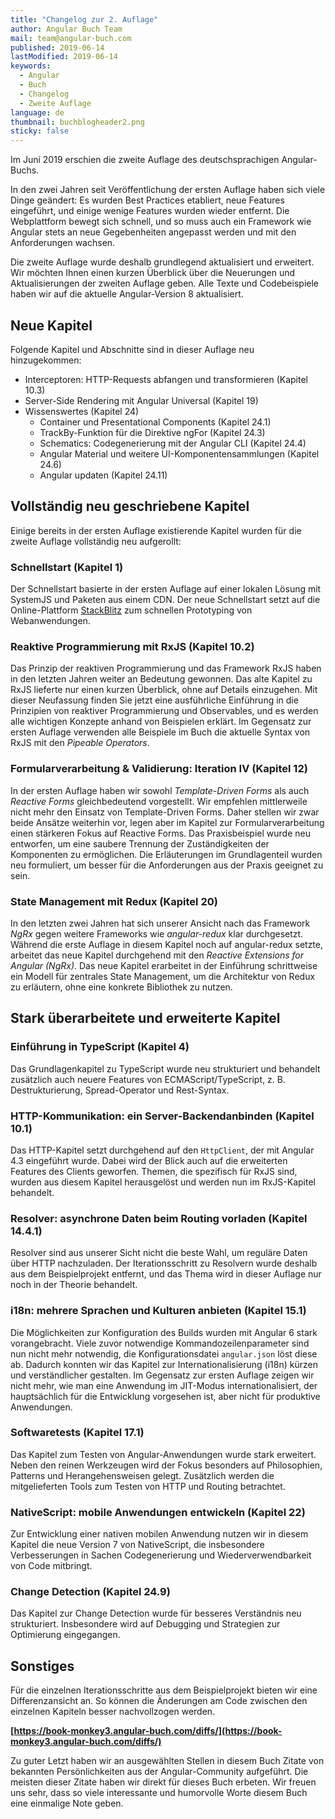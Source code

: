 ```yaml
---
title: "Changelog zur 2. Auflage"
author: Angular Buch Team
mail: team@angular-buch.com
published: 2019-06-14
lastModified: 2019-06-14
keywords:
  - Angular
  - Buch
  - Changelog
  - Zweite Auflage
language: de
thumbnail: buchblogheader2.png
sticky: false
---
```


Im Juni 2019 erschien die zweite Auflage des deutschsprachigen Angular-Buchs.

In den zwei Jahren seit Veröffentlichung der ersten Auflage haben sich viele Dinge geändert:
Es wurden Best Practices etabliert, neue Features eingeführt, und einige wenige Features wurden wieder entfernt.
Die Webplattform bewegt sich schnell, und so muss auch ein Framework wie Angular stets an neue Gegebenheiten angepasst werden und mit den Anforderungen wachsen.

Die zweite Auflage wurde deshalb grundlegend aktualisiert und erweitert.
Wir möchten Ihnen einen kurzen Überblick über die Neuerungen und Aktualisierungen der zweiten Auflage geben.
Alle Texte und Codebeispiele haben wir auf die aktuelle Angular-Version 8 aktualisiert.

## Neue Kapitel

Folgende Kapitel und Abschnitte sind in dieser Auflage neu hinzugekommen:

* Interceptoren: HTTP-Requests abfangen und transformieren (Kapitel 10.3)
* Server-Side Rendering mit Angular Universal (Kapitel 19)
* Wissenswertes (Kapitel 24)
  * Container und Presentational Components (Kapitel 24.1)
  * TrackBy-Funktion für die Direktive ngFor (Kapitel 24.3)
  * Schematics: Codegenerierung mit der Angular CLI (Kapitel 24.4)
  * Angular Material und weitere UI-Komponentensammlungen (Kapitel 24.6)
  * Angular updaten (Kapitel 24.11)


## Vollständig neu geschriebene Kapitel

Einige bereits in der ersten Auflage existierende Kapitel wurden für die zweite Auflage vollständig neu aufgerollt:

### Schnellstart (Kapitel 1)
Der Schnellstart basierte in der ersten Auflage auf einer lokalen Lösung mit SystemJS und Paketen aus einem CDN. Der neue Schnellstart setzt auf die Online-Plattform [StackBlitz](https://stackblitz.com) zum schnellen Prototyping von Webanwendungen.

### Reaktive Programmierung mit RxJS (Kapitel 10.2)
Das Prinzip der reaktiven Programmierung und das Framework RxJS haben in den letzten Jahren weiter an Bedeutung gewonnen. Das alte Kapitel zu RxJS lieferte nur einen kurzen Überblick, ohne auf Details einzugehen. Mit dieser Neufassung finden Sie jetzt eine ausführliche Einführung in die Prinzipien von reaktiver Programmierung und Observables, und es werden alle wichtigen Konzepte anhand von Beispielen erklärt. Im Gegensatz zur ersten Auflage verwenden alle Beispiele im Buch die aktuelle Syntax von RxJS mit den *Pipeable Operators*.

### Formularverarbeitung & Validierung: Iteration IV (Kapitel 12)
In der ersten Auflage haben wir sowohl *Template-Driven Forms* als auch *Reactive Forms* gleichbedeutend vorgestellt. Wir empfehlen mittlerweile nicht mehr den Einsatz von Template-Driven Forms. Daher stellen wir zwar beide Ansätze weiterhin vor, legen aber im Kapitel zur Formularverarbeitung einen stärkeren Fokus auf Reactive Forms. Das Praxisbeispiel wurde neu entworfen, um eine saubere Trennung der Zuständigkeiten der Komponenten zu ermöglichen. Die Erläuterungen im Grundlagenteil wurden neu formuliert, um besser für die Anforderungen aus der Praxis geeignet zu sein.

### State Management mit Redux (Kapitel 20)
In den letzten zwei Jahren hat sich unserer Ansicht nach das Framework *NgRx* gegen weitere Frameworks wie *angular-redux* klar durchgesetzt. Während die erste Auflage in diesem Kapitel noch auf angular-redux setzte, arbeitet das neue Kapitel durchgehend mit den *Reactive Extensions for Angular (NgRx)*. Das neue Kapitel erarbeitet in der Einführung schrittweise ein Modell für zentrales State Management, um die Architektur von Redux zu erläutern, ohne eine konkrete Bibliothek zu nutzen.


## Stark überarbeitete und erweiterte Kapitel

### Einführung in TypeScript (Kapitel 4)
Das Grundlagenkapitel zu TypeScript wurde neu strukturiert und behandelt zusätzlich auch neuere Features von ECMAScript/TypeScript, z. B. Destrukturierung, Spread-Operator und Rest-Syntax.

### HTTP-Kommunikation: ein Server-Backendanbinden (Kapitel 10.1)
Das HTTP-Kapitel setzt durchgehend auf den `HttpClient`, der mit Angular 4.3 eingeführt wurde.
Dabei wird der Blick auch auf die erweiterten Features des Clients geworfen. Themen, die spezifisch für RxJS sind, wurden aus diesem Kapitel herausgelöst und werden nun im RxJS-Kapitel behandelt.

### Resolver: asynchrone Daten beim Routing vorladen (Kapitel 14.4.1)
Resolver sind aus unserer Sicht nicht die beste Wahl, um reguläre Daten über HTTP nachzuladen. Der Iterationsschritt zu Resolvern wurde deshalb aus dem Beispielprojekt entfernt, und das Thema wird in dieser Auflage nur noch in der Theorie behandelt.

### i18n: mehrere Sprachen und Kulturen anbieten (Kapitel 15.1)
Die Möglichkeiten zur Konfiguration des Builds wurden mit Angular 6 stark vorangebracht.
Viele zuvor notwendige Kommandozeilenparameter sind nun nicht mehr notwendig, die Konfigurationsdatei `angular.json` löst diese ab. Dadurch konnten wir das Kapitel zur Internationalisierung (i18n) kürzen und verständlicher gestalten. Im Gegensatz zur ersten Auflage zeigen wir nicht mehr, wie man eine Anwendung im JIT-Modus internationalisiert, der hauptsächlich für die Entwicklung vorgesehen ist, aber nicht für produktive Anwendungen.

### Softwaretests (Kapitel 17.1)
Das Kapitel zum Testen von Angular-Anwendungen wurde stark erweitert. Neben den reinen Werkzeugen wird der Fokus besonders auf Philosophien, Patterns und Herangehensweisen gelegt. Zusätzlich werden die mitgelieferten Tools zum Testen von HTTP und Routing betrachtet.

### NativeScript: mobile Anwendungen entwickeln (Kapitel 22)
Zur Entwicklung einer nativen mobilen Anwendung nutzen wir in diesem Kapitel die neue Version 7 von NativeScript, die insbesondere Verbesserungen in Sachen Codegenerierung und Wiederverwendbarkeit von Code mitbringt.

### Change Detection (Kapitel 24.9)
Das Kapitel zur Change Detection wurde für besseres Verständnis neu strukturiert. Insbesondere wird auf Debugging und Strategien zur Optimierung eingegangen.


## Sonstiges

Für die einzelnen Iterationsschritte aus dem Beispielprojekt bieten wir eine Differenzansicht an. So können die Änderungen am Code zwischen den einzelnen Kapiteln besser nachvollzogen werden. 

**[https://book-monkey3.angular-buch.com/diffs/](https://book-monkey3.angular-buch.com/diffs/)**

Zu guter Letzt haben wir an ausgewählten Stellen in diesem Buch Zitate von bekannten Persönlichkeiten aus der Angular-Community aufgeführt.
Die meisten dieser Zitate haben wir direkt für dieses Buch erbeten.
Wir freuen uns sehr, dass so viele interessante und humorvolle Worte diesem Buch eine einmalige Note geben.
